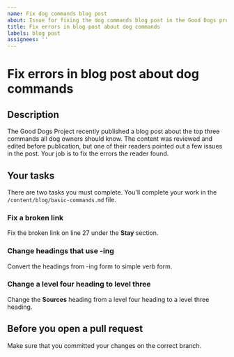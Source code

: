 ```yaml
---
name: Fix dog commands blog post
about: Issue for fixing the dog commands blog post in the Good Dogs project website
title: Fix errors in blog post about dog commands
labels: blog post
assignees: ''
---
```


# Fix errors in blog post about dog commands

## Description

The Good Dogs Project recently published a blog post about the top three commands all dog owners should know. The content was reviewed and edited before publication, but one of their readers pointed out a few issues in the post. Your job is to fix the errors the reader found.

## Your tasks

There are two tasks you must complete. You'll complete your work in the `/content/blog/basic-commands.md` file.

### Fix a broken link

Fix the broken link on line 27 under the **Stay** section.

### Change headings that use -ing 

Convert the headings from -ing form to simple verb form.

### Change a level four heading to level three

Change the **Sources** heading from a level four heading to a level three heading.

## Before you open a pull request

Make sure that you committed your changes on the correct branch.